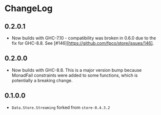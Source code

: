 # ChangeLog

## 0.2.0.1

* Now builds with GHC-7.10 - compatibility was broken in 0.6.0 due to
  the fix for GHC-8.8. See
  [#146][https://github.com/fpco/store/issues/146].

## 0.2.0.0

* Now builds with GHC-8.8. This is a major version bump because
  MonadFail constraints were added to some functions, which is
  potentially a breaking change.

## 0.1.0.0

* `Data.Store.Streaming` forked from `store-0.4.3.2`
